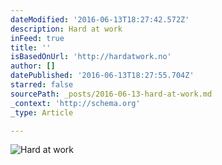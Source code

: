 ```yaml
---
dateModified: '2016-06-13T18:27:42.572Z'
description: Hard at work
inFeed: true
title: ''
isBasedOnUrl: 'http://hardatwork.no'
author: []
datePublished: '2016-06-13T18:27:55.704Z'
starred: false
sourcePath: _posts/2016-06-13-hard-at-work.md
_context: 'http://schema.org'
_type: Article

---
```

![Hard at work](https://the-grid-user-content.s3-us-west-2.amazonaws.com/fb53e6e6-774a-4e83-baa8-4bc6d301ca78.jpg)